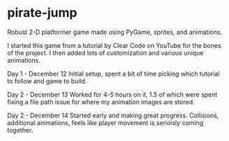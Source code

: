 # pirate-jump
Robust 2-D platformer game made using PyGame, sprites, and animations.

I started this game from a tutorial by Clear Code on YouTube for the bones of the project.
I then added lots of customization and various unique animations.

Day 1 - December 12
Initial setup, spent a bit of time picking which tutorial to follow and game to build.

Day 2 - December 13
Worked for 4-5 hours on it, 1.5 of which were spent fixing a file path issue for where my animation images are stored.

Day 2 - December 14
Started early and making great progress. Collisions, additional animations, feels like player movement is serioisly coming together.

